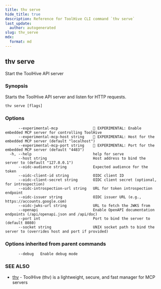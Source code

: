 ```yaml
---
title: thv serve
hide_title: true
description: Reference for ToolHive CLI command `thv serve`
last_update:
  author: autogenerated
slug: thv_serve
mdx:
  format: md
---
```


## thv serve

Start the ToolHive API server

### Synopsis

Starts the ToolHive API server and listen for HTTP requests.

```
thv serve [flags]
```

### Options

```
      --experimental-mcp                🧪 EXPERIMENTAL: Enable embedded MCP server for controlling ToolHive
      --experimental-mcp-host string    🧪 EXPERIMENTAL: Host for the embedded MCP server (default "localhost")
      --experimental-mcp-port string    🧪 EXPERIMENTAL: Port for the embedded MCP server (default "4483")
  -h, --help                            help for serve
      --host string                     Host address to bind the server to (default "127.0.0.1")
      --oidc-audience string            Expected audience for the token
      --oidc-client-id string           OIDC client ID
      --oidc-client-secret string       OIDC client secret (optional, for introspection)
      --oidc-introspection-url string   URL for token introspection endpoint
      --oidc-issuer string              OIDC issuer URL (e.g., https://accounts.google.com)
      --oidc-jwks-url string            URL to fetch the JWKS from
      --openapi                         Enable OpenAPI documentation endpoints (/api/openapi.json and /api/doc)
      --port int                        Port to bind the server to (default 8080)
      --socket string                   UNIX socket path to bind the server to (overrides host and port if provided)
```

### Options inherited from parent commands

```
      --debug   Enable debug mode
```

### SEE ALSO

* [thv](thv.md)	 - ToolHive (thv) is a lightweight, secure, and fast manager for MCP servers

